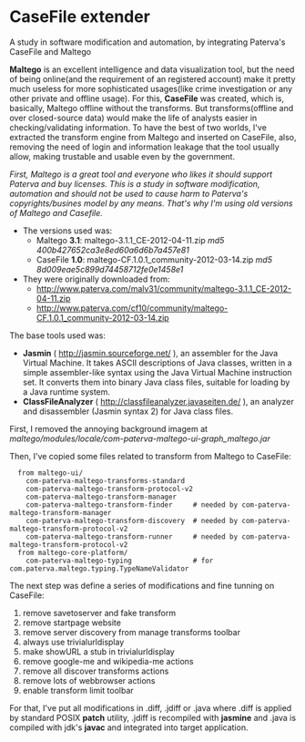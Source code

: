 # CaseFile extender
A study in software modification and automation, by integrating Paterva's CaseFile and Maltego

**Maltego** is an excellent intelligence and data visualization tool, but the need of being online(and the requirement of an registered account) make it pretty much useless for more sophisticated usages(like crime investigation or any other private and offline usage). For this, **CaseFile** was created, which is, basically, Maltego offline without the transforms. But transforms(offline and over closed-source data) would make the life of analysts easier in checking/validating information. To have the best of two worlds, I've extracted the transform engine from Maltego and inserted on CaseFile, also, removing the need of login and information leakage that the tool usually allow, making trustable and usable even by the government.

_First, Maltego is a great tool and everyone who likes it should support Paterva and buy licenses. This is a study in software modification, automation and should not be used to cause harm to Paterva's copyrights/busines model by any means. That's why I'm using old versions of Maltego and Casefile._

* The versions used was: 
  * Maltego **3.1**: maltego-3.1.1_CE-2012-04-11.zip *md5 400b427652ca3e8ed60a6d6b7a457e81*
  * CaseFile **1.0**: maltego-CF.1.0.1_community-2012-03-14.zip *md5 8d009eae5c899d74458712fe0e1458e1*
* They were originally downloaded from:
  * http://www.paterva.com/malv31/community/maltego-3.1.1_CE-2012-04-11.zip
  * http://www.paterva.com/cf10/community/maltego-CF.1.0.1_community-2012-03-14.zip

The base tools used was:
* **Jasmin** ( http://jasmin.sourceforge.net/ ), an assembler for the Java Virtual Machine. It takes ASCII descriptions of Java classes, written in a simple assembler-like syntax using the Java Virtual Machine instruction set. It converts them into binary Java class files, suitable for loading by a Java runtime system.
* **ClassFileAnalyzer** ( http://classfileanalyzer.javaseiten.de/ ), an analyzer and disassembler (Jasmin syntax 2) for Java class files. 

First, I removed the annoying background imagem at *maltego/modules/locale/com-paterva-maltego-ui-graph_maltego.jar*

Then, I've copied some files related to transform from Maltego to CaseFile:
```
  from maltego-ui/
    com-paterva-maltego-transforms-standard
    com-paterva-maltego-transform-protocol-v2
    com-paterva-maltego-transform-manager
    com-paterva-maltego-transform-finder     # needed by com-paterva-maltego-transform-manager
    com-paterva-maltego-transform-discovery  # needed by com-paterva-maltego-transform-protocol-v2
    com-paterva-maltego-transform-runner     # needed by com-paterva-maltego-transform-protocol-v2
  from maltego-core-platform/
    com-paterva-maltego-typing               # for com.paterva.maltego.typing.TypeNameValidator
```
The next step was define a series of modifications and fine tunning on CaseFile:
 1. remove savetoserver and fake transform
 2. remove startpage website
 3. remove server discovery from manage transforms toolbar
 4. always use trivialurldisplay
 5. make showURL a stub in trivialurldisplay
 6. remove google-me and wikipedia-me actions
 7. remove all discover transforms actions
 8. remove lots of webbrowser actions
 9. enable transform limit toolbar

For that, I've put all modifications in .diff, .jdiff or .java where .diff is applied by standard POSIX **patch** utility, .jdiff is recompiled with **jasmine** and .java is compiled with jdk's **javac** and integrated into target application.

